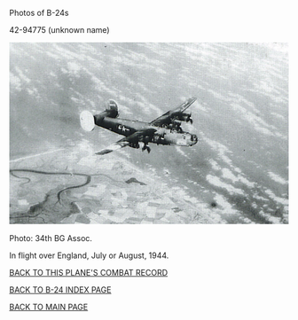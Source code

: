 
Photos of B-24s






 




42-94775 (unknown name)  

![](42-94775.jpg)  

Photo: 34th BG Assoc.  

In flight over England, July or August, 1944\.  
  

[BACK TO THIS PLANE'S COMBAT RECORD](ValorToVictory/b24s/42-94775.md)  

[BACK TO B-24 INDEX PAGE](ValorToVictory/000b24s.md)  

[BACK TO MAIN PAGE](ValorToVictory/index.html)


